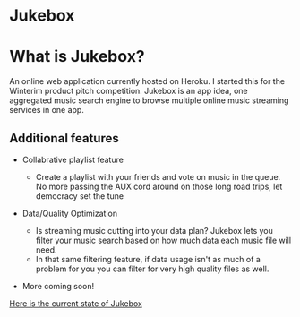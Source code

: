 # Jukebox

What is Jukebox?
==================
An online web application currently hosted on Heroku. I started this for the Winterim product pitch competition. Jukebox is an app idea, one aggregated music search engine to browse multiple online music streaming services in one app. 

Additional features
----------------------

+ Collabrative playlist feature
	- Create a playlist with your friends and vote on music in the queue. No more passing the AUX cord around on those long road trips, let democracy set the tune

+ Data/Quality Optimization
	- Is streaming music cutting into your data plan? Jukebox lets you filter your music search based on how much data each music file will need. 
	- In that same filtering feature, if data usage isn't as much of a problem for you you can filter for very high quality files as well. 

+ More coming soon!


[Here is the current state of Jukebox](https://jukeboxdemo.herokuapp.com "Jukebox - Welcome to the Party")
